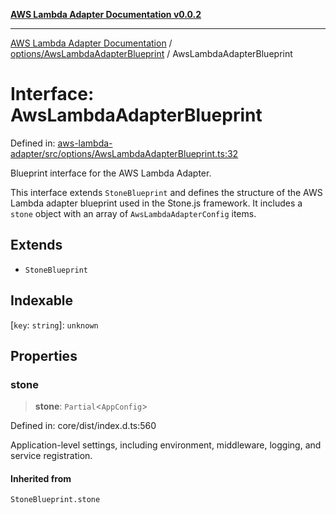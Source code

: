 [**AWS Lambda Adapter Documentation v0.0.2**](../../../README.md)

***

[AWS Lambda Adapter Documentation](../../../modules.md) / [options/AwsLambdaAdapterBlueprint](../README.md) / AwsLambdaAdapterBlueprint

# Interface: AwsLambdaAdapterBlueprint

Defined in: [aws-lambda-adapter/src/options/AwsLambdaAdapterBlueprint.ts:32](https://github.com/stonemjs/aws-lambda-adapter/blob/6762f5f926b4cb9643992a757595270c92f0d9ac/src/options/AwsLambdaAdapterBlueprint.ts#L32)

Blueprint interface for the AWS Lambda Adapter.

This interface extends `StoneBlueprint` and defines the structure of the
AWS Lambda adapter blueprint used in the Stone.js framework. It includes
a `stone` object with an array of `AwsLambdaAdapterConfig` items.

## Extends

- `StoneBlueprint`

## Indexable

\[`key`: `string`\]: `unknown`

## Properties

### stone

> **stone**: `Partial`\<`AppConfig`\>

Defined in: core/dist/index.d.ts:560

Application-level settings, including environment, middleware, logging, and service registration.

#### Inherited from

`StoneBlueprint.stone`
